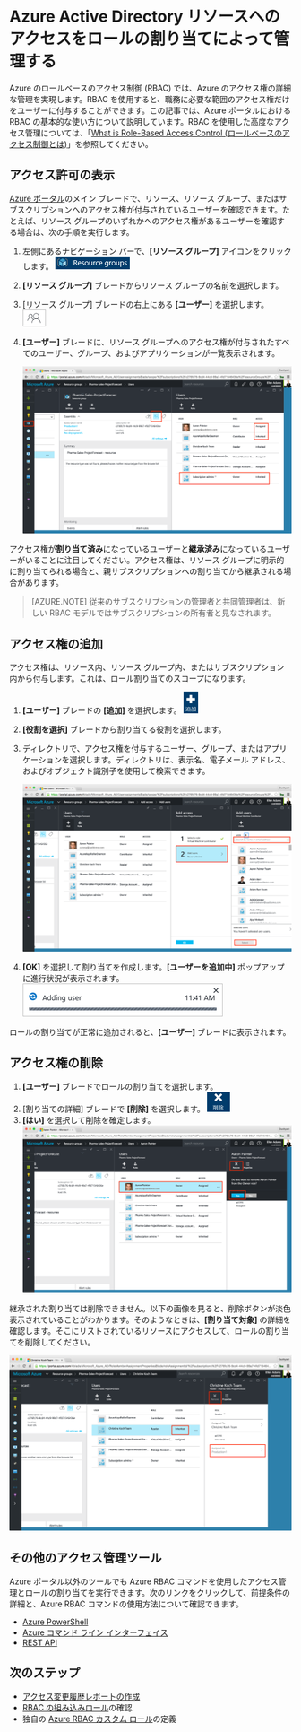 <properties
	pageTitle="Azure ポータルにおけるロールベースのアクセス制御の使用 | Microsoft Azure"
	description="Azure ポータルでのロールベースのアクセス制御を使用したアクセス管理の基本について説明します。ロールの割り当てを使用して、ディレクトリ内でアクセス許可を割り当てます。"
	services="active-directory"
	documentationCenter=""
	authors="kgremban"
	manager="stevenpo"
	editor=""/>

<tags
	ms.service="active-directory"
	ms.devlang="na"
	ms.topic="get-started-article"
	ms.tgt_pltfrm="na"
	ms.workload="identity"
	ms.date="05/03/2016"
	ms.author="kgremban"/>

# Azure Active Directory リソースへのアクセスをロールの割り当てによって管理する

Azure のロールベースのアクセス制御 (RBAC) では、Azure のアクセス権の詳細な管理を実現します。RBAC を使用すると、職務に必要な範囲のアクセス権だけをユーザーに付与することができます。この記事では、Azure ポータルにおける RBAC の基本的な使い方について説明しています。RBAC を使用した高度なアクセス管理については、「[What is Role-Based Access Control (ロールベースのアクセス制御とは)](role-based-access-control-what-is.md)」を参照してください。

## アクセス許可の表示
[Azure ポータル](https://portal.azure.com)のメイン ブレードで、リソース、リソース グループ、またはサブスクリプションへのアクセス権が付与されているユーザーを確認できます。たとえば、リソース グループのいずれかへのアクセス権があるユーザーを確認する場合は、次の手順を実行します。

1. 左側にあるナビゲーション バーで、**[リソース グループ]** アイコンをクリックします。 ![Resource groups - icon](./media/role-based-access-control-configure/resourcegroups_icon.png)
2. **[リソース グループ]** ブレードからリソース グループの名前を選択します。
3. [リソース グループ] ブレードの右上にある **[ユーザー]** を選択します。 ![Users - icon](./media/role-based-access-control-configure/users_icon.png)
4. **[ユーザー]** ブレードに、リソース グループへのアクセス権が付与されたすべてのユーザー、グループ、およびアプリケーションが一覧表示されます。  

	![Users blade - inherited vs assigned access screenshot](./media/role-based-access-control-configure/view-access.png)

アクセス権が**割り当て済み**になっているユーザーと**継承済み**になっているユーザーがいることに注目してください。アクセス権は、リソース グループに明示的に割り当てられる場合と、親サブスクリプションへの割り当てから継承される場合があります。

> [AZURE.NOTE] 従来のサブスクリプションの管理者と共同管理者は、新しい RBAC モデルではサブスクリプションの所有者と見なされます。


## アクセス権の追加
アクセス権は、リソース内、リソース グループ内、またはサブスクリプション内から付与します。これは、ロール割り当てのスコープになります。

1. **[ユーザー]** ブレードの **[追加]** を選択します。 ![Add - icon](./media/role-based-access-control-configure/add_icon.png)  
2. **[役割を選択]** ブレードから割り当てる役割を選択します。
3. ディレクトリで、アクセス権を付与するユーザー、グループ、またはアプリケーションを選択します。ディレクトリは、表示名、電子メール アドレス、およびオブジェクト識別子を使用して検索できます。  

	![Add users blade - search screenshot](./media/role-based-access-control-configure/grant-access2.png)

4. **[OK]** を選択して割り当てを作成します。**[ユーザーを追加中]** ポップアップに進行状況が表示されます。 ![Adding user progress bar - screenshot](./media/role-based-access-control-configure/addinguser_popup.png)

ロールの割り当てが正常に追加されると、**[ユーザー]** ブレードに表示されます。

## アクセス権の削除

1. **[ユーザー]** ブレードでロールの割り当てを選択します。
2. [割り当ての詳細] ブレードで **[削除]** を選択します。 ![Remove - icon](./media/role-based-access-control-configure/remove_icon.png)
3. **[はい]** を選択して削除を確定します。![Users blade - remove from role screenshot](./media/role-based-access-control-configure/remove-access1.png)

継承された割り当ては削除できません。以下の画像を見ると、削除ボタンが淡色表示されていることがわかります。そのようなときは、**[割り当て対象]** の詳細を確認します。そこにリストされているリソースにアクセスして、ロールの割り当てを削除してください。

![Users blade - inherited access disables remove button screenshot](./media/role-based-access-control-configure/remove-access2.png)

## その他のアクセス管理ツール
Azure ポータル以外のツールでも Azure RBAC コマンドを使用したアクセス管理とロールの割り当てを実行できます。次のリンクをクリックして、前提条件の詳細と、Azure RBAC コマンドの使用方法について確認できます。

- [Azure PowerShell](role-based-access-control-manage-access-powershell.md)
- [Azure コマンド ライン インターフェイス](role-based-access-control-manage-access-azure-cli.md)
- [REST API](role-based-access-control-manage-access-rest.md)

## 次のステップ
- [アクセス変更履歴レポートの作成](role-based-access-control-access-change-history-report.md)
- [RBAC の組み込みロール](role-based-access-built-in-roles.md)の確認
- 独自の [Azure RBAC カスタム ロール](role-based-access-control-custom-roles.md)の定義

<!---HONumber=AcomDC_0504_2016-->